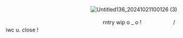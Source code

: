 　　　　　　　　　　　　　　　　![Untitled136_20241021100126 (3)](https://github.com/user-attachments/assets/b295defc-1965-43a7-8016-c9d92d26cd80)



　　　　　　　　　　　　　　　　　  　rntry wip o _ o  !　　　　　　/　　　　　　iwc u. close !
　　　　　　　　　　　　
